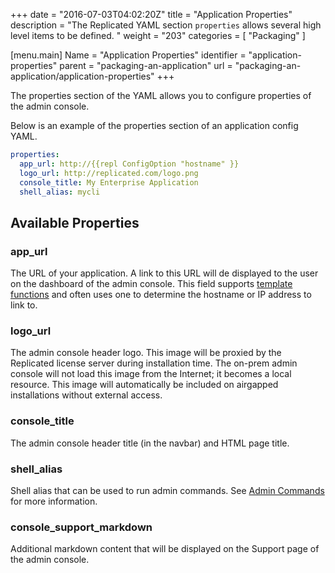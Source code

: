 +++
date = "2016-07-03T04:02:20Z"
title = "Application Properties"
description = "The Replicated YAML section `properties` allows several high level items to be defined. "
weight = "203"
categories = [ "Packaging" ]

[menu.main]
Name       = "Application Properties"
identifier = "application-properties"
parent     = "packaging-an-application"
url        = "packaging-an-application/application-properties"
+++

The properties section of the YAML allows you to configure properties of the admin console.

Below is an example of the properties section of an application config YAML.

```yaml
properties:
  app_url: http://{{repl ConfigOption "hostname" }}
  logo_url: http://replicated.com/logo.png
  console_title: My Enterprise Application
  shell_alias: mycli
```

## Available Properties
### app_url
The URL of your application. A link to this URL will de displayed to the user on the dashboard of the admin console. This
field supports [template functions](/packaging-an-application/template-functions/) and often uses one to determine the
hostname or IP address to link to.

### logo_url
The admin console header logo.  This image will be proxied by the Replicated license server during installation time. The
on-prem admin console will not load this image from the Internet; it becomes a local resource. This image will automatically
be included on airgapped installations without external access.

### console_title
The admin console header title (in the navbar) and HTML page title.

### shell_alias
Shell alias that can be used to run admin commands. See [Admin Commands](/packaging-an-application/admin-commands/)
for more information.

### console_support_markdown
Additional markdown content that will be displayed on the Support page of the admin console.
